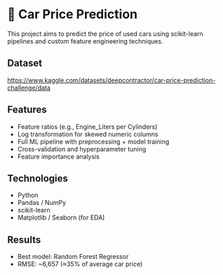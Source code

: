 # 🚗 Car Price Prediction

This project aims to predict the price of used cars using scikit-learn pipelines and custom feature engineering techniques.

## Dataset
https://www.kaggle.com/datasets/deepcontractor/car-price-prediction-challenge/data

## Features
- Feature ratios (e.g., Engine_Liters per Cylinders)
- Log transformation for skewed numeric columns
- Full ML pipeline with preprocessing + model training
- Cross-validation and hyperparameter tuning
- Feature importance analysis

## Technologies
- Python
- Pandas / NumPy
- scikit-learn
- Matplotlib / Seaborn (for EDA)

## Results
- Best model: Random Forest Regressor
- RMSE: ~6,657 (≈35% of average car price)

